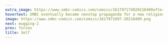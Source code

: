 ```yaml
---
extra_image: https://www.smbc-comics.com/comics/161797174920210409after.png
hovertext: SMBC eventually became nonstop propaganda for a new religious movement called Sad Buddhism.
image: https://www.smbc-comics.com/comics/1617971697-20210409.png
next: mugging-2
prev: forces
title: Self
---
```

